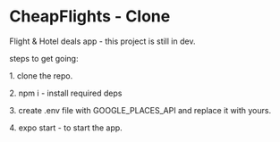 # CheapFlights - Clone

Flight & Hotel deals app - this project is still in dev.

steps to get going:

1\. clone the repo.

2\. npm i - install required deps

3\. create .env file with GOOGLE_PLACES_API and replace it with yours.

4\. expo start - to start the app.
